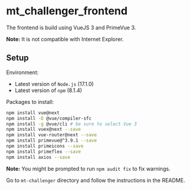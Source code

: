 # mt_challenger_frontend

The frontend is build using VueJS 3 and PrimeVue 3. 

**Note:** It is not compatible with Internet Explorer.

## Setup

Environment:
- Latest version of `Node.js` (17.1.0)
- Latest version of `npm` (8.1.4)

Packages to install:

```bash
npm install vue@next
npm install -D @vue/compiler-sfc
npm install -g @vue/cli # be sure to select Vue 3
npm install vuex@next --save
npm install vue-router@next --save
npm install primevue@^3.9.1 --save
npm install primeicons --save
npm install primeflex --save
npm install axios --save
```

**Note:** You might be prompted to run `npm audit fix` to fix warnings.

Go to `mt-challenger` directory and follow the instructions in the README.